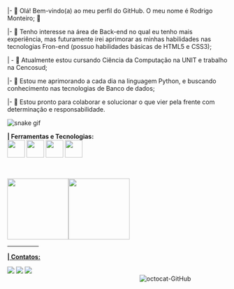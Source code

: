 |- 👋 Olá! Bem-vindo(a) ao meu perfil do GitHub. O meu nome é Rodrigo Monteiro; 🦖

|- 👀 Tenho interesse na área de Back-end no qual eu tenho mais experiência, mas futuramente irei aprimorar as minhas habilidades nas tecnologias Fron-end (possuo habilidades básicas de HTML5 e CSS3);

| - 🔭 Atualmente estou cursando Ciência da Computação na UNIT e trabalho na Cencosud;

|- 🌱 Estou me aprimorando a cada dia na linguagem Python, e buscando conhecimento nas tecnologias de Banco de dados;

|- 💞️ Estou pronto para colaborar e solucionar o que vier pela frente com determinação e responsabilidade.

![snake gif](https://github.com/PeRoMont/PeRoMont/blob/output/github-contribution-grid-snake.svg)

<b>| Ferramentas e Tecnologias:</b><br>
<img src="https://cdn.jsdelivr.net/gh/devicons/devicon/icons/python/python-original-wordmark.svg" width="40" height="40"/>
<img src="https://cdn.jsdelivr.net/gh/devicons/devicon/icons/windows8/windows8-original.svg" width="40" height="40"/>
<img src="https://cdn.jsdelivr.net/gh/devicons/devicon/icons/html5/html5-original-wordmark.svg" width="40" height="40"/>
<img src="https://cdn.jsdelivr.net/gh/devicons/devicon/icons/css3/css3-original-wordmark.svg" width="40" height="40"/>

  ⠀⠀⠀⠀⠀⠀⠀
<div><a href="https://github.com/PeRoMont"><img height="140em" src="https://github-readme-stats.vercel.app/api/top-langs/?username=PeRoMont&layout=compact&langs_count=7&theme=dracula"/><img height="140em" src="https://github-readme-stats.vercel.app/api?username=PeRoMont&show_icons=true&theme=dracula&include_all_commits=true&count_private=true"/></div> 
  ⠀⠀⠀⠀⠀⠀⠀

<b>| Contatos:</b><div>
<a href="https://www.linkedin.com/in/rodrigo-monteiro-pereira-067b44237/" target="_blank"> <img src="https://img.shields.io/badge/-LinkedIn-%230077B5?style=for-the-badge&logo=linkedin&logoColor=white" target="_blank"></a>
<a href = "mailto:rodrigomonteiropereira54@gmail.com"><img src="https://img.shields.io/badge/Gmail-D14836?style=for-the-badge&logo=gmail&logoColor=white" target="_blank"></a>
<a href="https://instagram.com/pereira_mrodrigo" target="_blank"><img src="https://img.shields.io/badge/-Instagram-%23E4405F?style=for-the-badge&logo=instagram&logoColor=white" target="_blank"></a></div>
⠀⠀⠀⠀⠀⠀⠀
⠀⠀⠀⠀⠀⠀⠀
⠀⠀⠀⠀⠀⠀⠀
  ⠀⠀⠀⠀⠀⠀⠀
  ![octocat-GitHub](https://user-images.githubusercontent.com/96454106/198145254-c3355deb-ec39-470c-bde2-0cf8ceb3b8a6.png)
